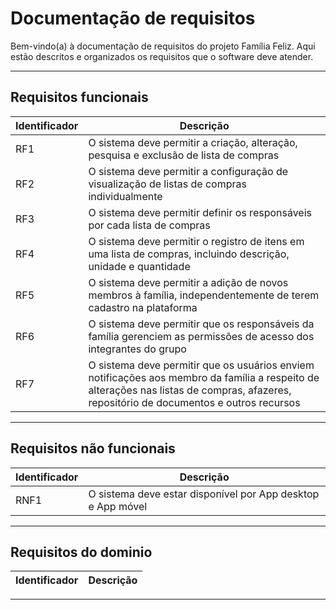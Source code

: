 # Documentação de requisitos

Bem-vindo(a) à documentação de requisitos do projeto Família Feliz. Aqui estão descritos e organizados os requisitos que o software deve atender.

---

## Requisitos funcionais

| Identificador | Descrição                                                                                                                                                                               |
|---------------|-----------------------------------------------------------------------------------------------------------------------------------------------------------------------------------------|
| RF1           | O sistema deve permitir a criação, alteração, pesquisa e exclusão de lista de compras                                                                                                   |
| RF2           | O sistema deve permitir a configuração de visualização de listas de compras individualmente                                                                                             |
| RF3           | O sistema deve permitir definir os responsáveis por cada lista de compras                                                                                                               |
| RF4           | O sistema deve permitir o registro de itens em uma lista de compras, incluindo descrição, unidade e quantidade                                                                          |
| RF5           | O sistema deve permitir a adição de novos membros à família, independentemente de terem cadastro na plataforma                                                                          |
| RF6           | O sistema deve permitir que os responsáveis da família gerenciem as permissões de acesso dos integrantes do grupo                                                                       |
| RF7           | O sistema deve permitir que os usuários enviem notificações aos membro da família a respeito de alterações nas listas de compras, afazeres, repositório de documentos e outros recursos |

---

## Requisitos não funcionais

| Identificador | Descrição                                                   |
|---------------|-------------------------------------------------------------|
| RNF1          | O sistema deve estar disponível por App desktop e App móvel |

---

## Requisitos do dominio

| Identificador  | Descrição |
|----------------|-----------|

---